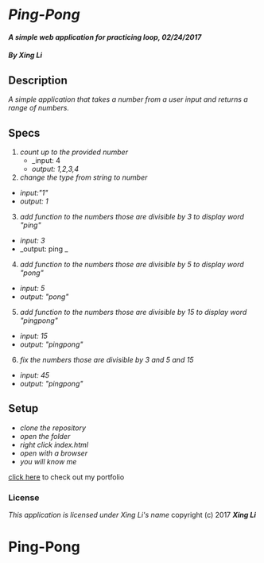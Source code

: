 # _**Ping-Pong**_

#### _A simple web application for practicing loop, 02/24/2017_

#### _By Xing Li_

## Description

_A simple application that takes a number from a user input and returns a range of numbers._

## Specs

1. _count up to the provided number_
   * _input: 4
   * _output: 1,2,3,4_  
2. _change the type from string to number_
  * _input:"1"_
  * _output: 1_
3. _add function to the numbers those are divisible by 3 to display word "ping"_
  * _input: 3_
  * _output: ping _
4. _add function to the numbers those are divisible by 5 to display word "pong"_
  * _input: 5_
  * _output: "pong"_
5. _add function to the numbers those are divisible by 15 to display word "pingpong"_
  * _input: 15_
  * _output: "pingpong"_
6. _fix the numbers those are divisible by 3 and 5 and 15_
  * _input: 45_
  * _output: "pingpong"_

## Setup

* _clone the repository_
* _open the folder_
* _right click index.html_
* _open with a browser_
* _you will know me_

[click here](https://github.com/msuli1120/portfolio.git) to check out my portfolio

### License
*This application is licensed under Xing Li's name*
copyright (c) 2017 **_Xing Li_**
# Ping-Pong
